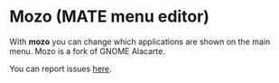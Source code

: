 # Mozo (MATE menu editor)

With **mozo** you can change which applications are shown on the main menu.
Mozo is a fork of GNOME Alacarte.

You can report issues [here](https://github.com/mate-desktop/mate-menu-editor/issues).

